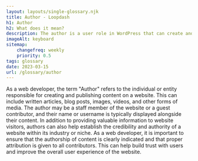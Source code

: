 ```yaml
--- 
layout: layouts/single-glossary.njk
title: Author - Loopdash
h1: Author
h2: What does it mean?
description: The author is a user role in WordPress that can create and publish content on a website.
imageAlt: keyboard
sitemap:
	changefreq: weekly
	priority: 0.5
tags: glossary
date: 2023-03-15
url: /glossary/author
---
```


As a web developer, the term "Author" refers to the individual or entity responsible for creating and publishing content on a website. This can include written articles, blog posts, images, videos, and other forms of media. The author may be a staff member of the website or a guest contributor, and their name or username is typically displayed alongside their content. In addition to providing valuable information to website visitors, authors can also help establish the credibility and authority of a website within its industry or niche. As a web developer, it is important to ensure that the authorship of content is clearly indicated and that proper attribution is given to all contributors. This can help build trust with users and improve the overall user experience of the website.
